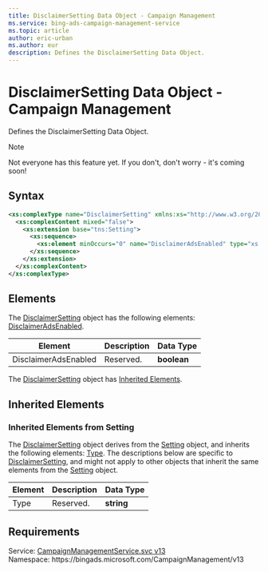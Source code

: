 ```yaml
---
title: DisclaimerSetting Data Object - Campaign Management
ms.service: bing-ads-campaign-management-service
ms.topic: article
author: eric-urban
ms.author: eur
description: Defines the DisclaimerSetting Data Object.
---
```

# DisclaimerSetting Data Object - Campaign Management
Defines the DisclaimerSetting Data Object.

> [!NOTE]
> Not everyone has this feature yet. If you don't, don't worry - it's coming soon!

## Syntax
```xml
<xs:complexType name="DisclaimerSetting" xmlns:xs="http://www.w3.org/2001/XMLSchema">
  <xs:complexContent mixed="false">
    <xs:extension base="tns:Setting">
      <xs:sequence>
        <xs:element minOccurs="0" name="DisclaimerAdsEnabled" type="xs:boolean" />
      </xs:sequence>
    </xs:extension>
  </xs:complexContent>
</xs:complexType>
```

## <a name="elements"></a>Elements

The [DisclaimerSetting](disclaimersetting.md) object has the following elements: [DisclaimerAdsEnabled](#disclaimeradsenabled).

|Element|Description|Data Type|
|-----------|---------------|-------------|
|<a name="disclaimeradsenabled"></a>DisclaimerAdsEnabled|Reserved.|**boolean**|

The [DisclaimerSetting](disclaimersetting.md) object has [Inherited Elements](#inheritedelements).

## <a name="inheritedelements"></a>Inherited Elements

### <a name="inheritedelementssetting"></a>Inherited Elements from Setting
The [DisclaimerSetting](disclaimersetting.md) object derives from the [Setting](setting.md) object, and inherits the following elements: [Type](#type). The descriptions below are specific to [DisclaimerSetting](disclaimersetting.md), and might not apply to other objects that inherit the same elements from the [Setting](setting.md) object.  

|Element|Description|Data Type|
|-----------|---------------|-------------|
|<a name="type"></a>Type|Reserved.|**string**|

## Requirements
Service: [CampaignManagementService.svc v13](https://campaign.api.bingads.microsoft.com/Api/Advertiser/CampaignManagement/v13/CampaignManagementService.svc)  
Namespace: https\://bingads.microsoft.com/CampaignManagement/v13  

